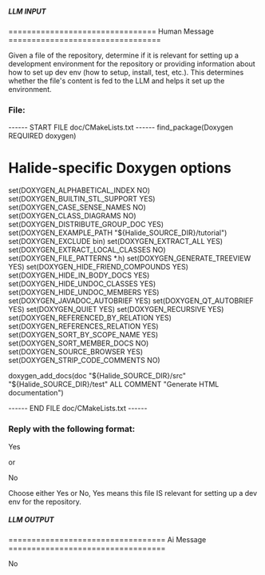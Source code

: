 ##### LLM INPUT #####
================================ Human Message =================================

Given a file of the repository, determine if it is relevant for setting up a development environment for the repository or providing information about how to set up dev env (how to setup, install, test, etc.). This determines whether the file's content is fed to the LLM and helps it set up the environment.

### File:
------ START FILE doc/CMakeLists.txt ------
find_package(Doxygen REQUIRED doxygen)

# Halide-specific Doxygen options
set(DOXYGEN_ALPHABETICAL_INDEX NO)
set(DOXYGEN_BUILTIN_STL_SUPPORT YES)
set(DOXYGEN_CASE_SENSE_NAMES NO)
set(DOXYGEN_CLASS_DIAGRAMS NO)
set(DOXYGEN_DISTRIBUTE_GROUP_DOC YES)
set(DOXYGEN_EXAMPLE_PATH "${Halide_SOURCE_DIR}/tutorial")
set(DOXYGEN_EXCLUDE bin)
set(DOXYGEN_EXTRACT_ALL YES)
set(DOXYGEN_EXTRACT_LOCAL_CLASSES NO)
set(DOXYGEN_FILE_PATTERNS *.h)
set(DOXYGEN_GENERATE_TREEVIEW YES)
set(DOXYGEN_HIDE_FRIEND_COMPOUNDS YES)
set(DOXYGEN_HIDE_IN_BODY_DOCS YES)
set(DOXYGEN_HIDE_UNDOC_CLASSES YES)
set(DOXYGEN_HIDE_UNDOC_MEMBERS YES)
set(DOXYGEN_JAVADOC_AUTOBRIEF YES)
set(DOXYGEN_QT_AUTOBRIEF YES)
set(DOXYGEN_QUIET YES)
set(DOXYGEN_RECURSIVE YES)
set(DOXYGEN_REFERENCED_BY_RELATION YES)
set(DOXYGEN_REFERENCES_RELATION YES)
set(DOXYGEN_SORT_BY_SCOPE_NAME YES)
set(DOXYGEN_SORT_MEMBER_DOCS NO)
set(DOXYGEN_SOURCE_BROWSER YES)
set(DOXYGEN_STRIP_CODE_COMMENTS NO)

doxygen_add_docs(doc
                 "${Halide_SOURCE_DIR}/src"
                 "${Halide_SOURCE_DIR}/test"
                 ALL
                 COMMENT "Generate HTML documentation")

------ END FILE doc/CMakeLists.txt ------

### Reply with the following format:

<rel>Yes</rel>

or

<rel>No</rel>

Choose either Yes or No, Yes means this file IS relevant for setting up a dev env for the repository.

##### LLM OUTPUT #####
================================== Ai Message ==================================

<rel>No</rel>